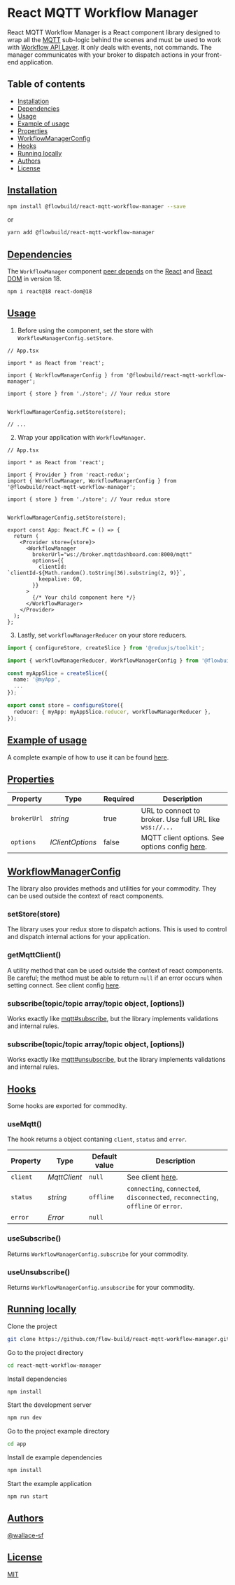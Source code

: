 
# React MQTT Workflow Manager

React MQTT Workflow Manager is a React component library designed to wrap all the [MQTT](https://mqtt.org/) sub-logic behind the scenes and must be used to work with [Workflow API Layer](https://github.com/flow-build/workflow-api). It only deals with events, not commands. The manager communicates with your broker to dispatch actions in your front-end application.

## Table of contents

 - [Installation](#installation)
 - [Dependencies](#dependencies)
 - [Usage](#usage)
 - [Example of usage](#example-of-usage)
 - [Properties](#properties)
 - [WorkflowManagerConfig](#workflowmanagerconfig)
 - [Hooks](#hooks)
 - [Running locally](#running-locally)
 - [Authors](#authors)
 - [License](#license)

## [Installation](installation)

```bash
npm install @flowbuild/react-mqtt-workflow-manager --save
```
or

```bash
yarn add @flowbuild/react-mqtt-workflow-manager
```
## [Dependencies](dependencies)

The `WorkflowManager` component [peer depends](https://docs.npmjs.com/files/package.json#peerdependencies) on the [React](https://www.npmjs.com/package/react) and [React DOM](https://www.npmjs.com/package/react-dom) in version 18.

```bash
npm i react@18 react-dom@18
```
## [Usage](usage)


1. Before using the component, set the store with `WorkflowManagerConfig.setStore`.

```tsx
// App.tsx

import * as React from 'react';

import { WorkflowManagerConfig } from '@flowbuild/react-mqtt-workflow-manager';

import { store } from './store'; // Your redux store


WorkflowManagerConfig.setStore(store);

// ...
```

2. Wrap your application with `WorkflowManager`.

```tsx
// App.tsx

import * as React from 'react';

import { Provider } from 'react-redux';
import { WorkflowManager, WorkflowManagerConfig } from '@flowbuild/react-mqtt-workflow-manager';

import { store } from './store'; // Your redux store


WorkflowManagerConfig.setStore(store);

export const App: React.FC = () => {
  return (
    <Provider store={store}>
      <WorkflowManager
        brokerUrl="ws://broker.mqttdashboard.com:8000/mqtt"
        options={{
          clientId: `clientId-${Math.random().toString(36).substring(2, 9)}`,
          keepalive: 60,
        }}
      >
        {/* Your child component here */}
      </WorkflowManager>
    </Provider>
  );
};
```

3. Lastly, set `workflowManagerReducer` on your store reducers.

```ts
import { configureStore, createSlice } from '@reduxjs/toolkit';

import { workflowManagerReducer, WorkflowManagerConfig } from '@flowbuild/react-mqtt-workflow-manager';

const myAppSlice = createSlice({
  name: '@myApp',
  ...
});

export const store = configureStore({
  reducer: { myApp: myAppSlice.reducer, workflowManagerReducer },
});

```

## [Example of usage](example-of-usage)

A complete example of how to use it can be found [here](https://github.com/flow-build/react-mqtt-workflow-manager/tree/master/app/).

## [Properties](properties)

Property          | Type             | Required             | Description
---               | ---              | ---                  | ---
`brokerUrl`       | *string*         | true                 | URL to connect to broker. Use full URL like `wss://...`
`options`         | *IClientOptions* | false                | MQTT client options. See options config [here](https://github.com/mqttjs/MQTT.js/blob/main/types/lib/client-options.d.ts).

## [WorkflowManagerConfig](workflowmanagerconfig)

The library also provides methods and utilities for your commodity. They can be used outside the context of react components.

### setStore(store)

The library uses your redux store to dispatch actions. This is used to control and dispatch internal actions for your application.

### getMqttClient()

A utility method that can be used outside the context of react components. Be careful; the method must be able to return `null` if an error occurs when setting connect. See client config [here](https://github.com/mqttjs/MQTT.js/blob/main/README.md#client).

### subscribe(topic/topic array/topic object, [options])

Works exactly like [mqtt#subscribe](https://github.com/mqttjs/MQTT.js/blob/main/README.md#mqttclientsubscribetopictopic-arraytopic-object-options-callback), but the library implements validations and internal rules.

### subscribe(topic/topic array/topic object, [options])

Works exactly like [mqtt#unsubscribe](https://github.com/mqttjs/MQTT.js/blob/main/README.md#mqttclientunsubscribetopictopic-array-options-callback), but the library implements validations and internal rules.

## [Hooks](hooks)

Some hooks are exported for commodity.

### useMqtt()

The hook returns a object contaning `client`, `status` and `error`.

Property          | Type             | Default value    | Description
---               | ---              | ---              | ---
`client`          | *MqttClient*     | `null`           | See client [here](https://github.com/mqttjs/MQTT.js/blob/main/types/lib/client.d.ts).
`status`          | *string*         | `offline`        | `connecting`, `connected`, `disconnected`, `reconnecting`, `offline` or `error`.
`error`           | *Error*          | `null` |

### useSubscribe()

Returns `WorkflowManagerConfig.subscribe` for your commodity.

### useUnsubscribe()

Returns `WorkflowManagerConfig.unsubscribe` for your commodity.

## [Running locally](running-locally)

Clone the project

```bash
git clone https://github.com/flow-build/react-mqtt-workflow-manager.git
```

Go to the project directory

```bash
cd react-mqtt-workflow-manager
```

Install dependencies

```bash
npm install
```

Start the development server

```bash
npm run dev
```

Go to the project example directory

```bash
cd app
```

Install de example dependencies

```bash
npm install
```

Start the example application

```bash
npm run start
```


## [Authors](authors)

[@wallace-sf](https://www.github.com/wallace-sf)


## [License](license)

[MIT](https://choosealicense.com/licenses/mit/)
